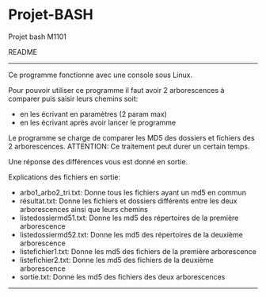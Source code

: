 # Projet-BASH
 Projet bash  M1101 

README

---------------------------------------------------------

Ce programme fonctionne avec une console sous Linux.

Pour pouvoir utiliser ce programme il faut avoir 2 arborescences à comparer puis saisir leurs chemins soit: 
- en les écrivant en paramètres (2 param max)
- en les écrivant après avoir lancer le programme

Le programme se charge de comparer les MD5 des dossiers et fichiers des 2 arborescences.
ATTENTION: Ce traitement peut durer un certain temps.

Une réponse des différences vous est donné en sortie.

Explications des fichiers en sortie: 
- arbo1_arbo2_tri.txt: Donne tous les fichiers ayant un md5 en commun
- résultat.txt: Donne les fichiers et dossiers différents entre les deux arborescences ainsi que leurs chemins 
- listedossiermd51.txt: Donne les md5 des répertoires de la première arborescence
- listedossiermd52.txt: Donne les md5 des répertoires de la deuxième arborescence
- listefichier1.txt: Donne les md5 des fichiers de la première arborescence
- listefichier2.txt: Donne les md5 des fichiers de la deuxième arborescence
- sortie.txt: Donne les md5 des fichiers des deux arborescences

--------------------------------------------------------
